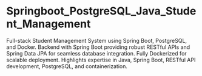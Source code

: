 # Springboot_PostgreSQL_Java_Student_Management
Full-stack Student Management System using Spring Boot, PostgreSQL, and Docker. Backend with Spring Boot providing robust RESTful APIs and Spring Data JPA for seamless database integration. Fully Dockerized for scalable deployment. Highlights expertise in Java, Spring Boot, RESTful API development, PostgreSQL, and containerization.
